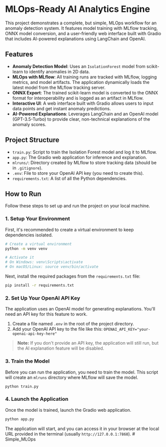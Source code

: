 # MLOps-Ready AI Analytics Engine

This project demonstrates a complete, but simple, MLOps workflow for an anomaly detection system. It features model training with MLflow tracking, ONNX model conversion, and a user-friendly web interface built with Gradio that includes AI-powered explanations using LangChain and OpenAI.

## Features

- **Anomaly Detection Model**: Uses an `IsolationForest` model from scikit-learn to identify anomalies in 2D data.
- **MLOps with MLflow**: All training runs are tracked with MLflow, logging metrics, and model artifacts. The application dynamically loads the latest model from the MLflow tracking server.
- **ONNX Export**: The trained scikit-learn model is converted to the ONNX format for interoperability and is logged as an artifact in MLflow.
- **Interactive UI**: A web interface built with Gradio allows users to input data points and get instant anomaly predictions.
- **AI-Powered Explanations**: Leverages LangChain and an OpenAI model (GPT-3.5-Turbo) to provide clear, non-technical explanations of the anomaly scores.

## Project Structure

- `train.py`: Script to train the Isolation Forest model and log it to MLflow.
- `app.py`: The Gradio web application for inference and explanation.
- `mlruns/`: Directory created by MLflow to store tracking data (should be in `.gitignore`).
- `.env`: File to store your OpenAI API key (you need to create this).
- `requirements.txt`: A list of all the Python dependencies.

## How to Run

Follow these steps to set up and run the project on your local machine.

### 1. Setup Your Environment

First, it's recommended to create a virtual environment to keep dependencies isolated.

```bash
# Create a virtual environment
python -m venv venv

# Activate it
# On Windows: venv\Scripts\activate
# On macOS/Linux: source venv/bin/activate
```

Next, install the required packages from the `requirements.txt` file:

```bash
pip install -r requirements.txt
```

### 2. Set Up Your OpenAI API Key

The application uses an OpenAI model for generating explanations. You'll need an API key for this feature to work.

1.  Create a file named `.env` in the root of the project directory.
2.  Add your OpenAI API key to the file like this: `OPENAI_API_KEY="your-openai-api-key-here"`

> **Note:** If you don't provide an API key, the application will still run, but the AI explanation feature will be disabled.

### 3. Train the Model

Before you can run the application, you need to train the model. This script will create an `mlruns` directory where MLflow will save the model.

```bash
python train.py
```

### 4. Launch the Application

Once the model is trained, launch the Gradio web application.

```bash
python app.py
```

The application will start, and you can access it in your browser at the local URL provided in the terminal (usually `http://127.0.0.1:7860`).
#   S i m p l e _ M L O p s 
 
 
